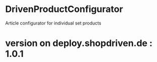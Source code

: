 # DrivenProductConfigurator
Article configurator for individual set products

# version on deploy.shopdriven.de : 1.0.1